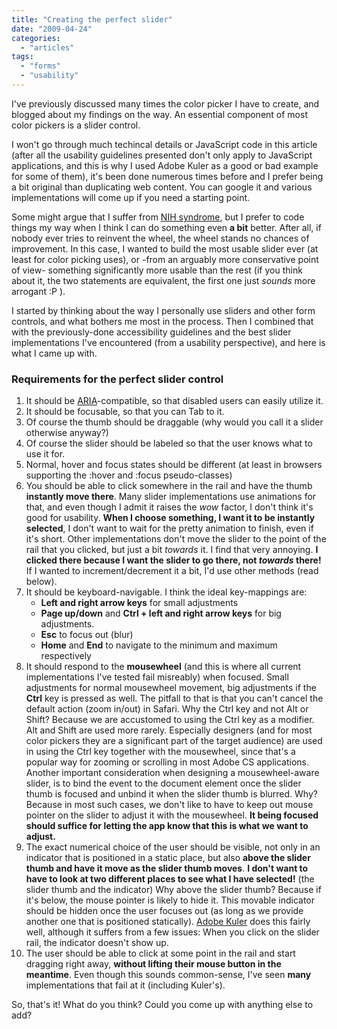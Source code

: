 ```yaml
---
title: "Creating the perfect slider"
date: "2009-04-24"
categories: 
  - "articles"
tags: 
  - "forms"
  - "usability"
---
```


I've previously discussed many times the color picker I have to create, and blogged about my findings on the way. An essential component of most color pickers is a slider control.

I won't go through much techincal details or JavaScript code in this article (after all the usability guidelines presented don't only apply to JavaScript applications, and this is why I used Adobe Kuler as a good or bad example for some of them), it's been done numerous times before and I prefer being a bit original than duplicating web content. You can google it and various implementations will come up if you need a starting point.

Some might argue that I suffer from [NIH syndrome](http://en.wikipedia.org/wiki/Not_Invented_Here), but I prefer to code things my way when I think I can do something even **a bit** better. After all, if nobody ever tries to reinvent the wheel, the wheel stands no chances of improvement. In this case, I wanted to build the most usable slider ever (at least for color picking uses), or -from an arguably more conservative point of view- something significantly more usable than the rest (if you think about it, the two statements are equivalent, the first one just _sounds_ more arrogant :P ).

I started by thinking about the way I personally use sliders and other form controls, and what bothers me most in the process. Then I combined that with the previously-done accessibility guidelines and the best slider implementations I've encountered (from a usability perspective), and here is what I came up with.

### Requirements for the perfect slider control

1. It should be [ARIA](http://www.w3.org/WAI/intro/aria)\-compatible, so that disabled users can easily utilize it.
2. It should be focusable, so that you can Tab to it.
3. Of course the thumb should be draggable (why would you call it a slider otherwise anyway?)
4. Of course the slider should be labeled so that the user knows what to use it for.
5. Normal, hover and focus states should be different (at least in browsers supporting the :hover and :focus pseudo-classes)
6. You should be able to click somewhere in the rail and have the thumb **instantly move there**. Many slider implementations use animations for that, and even though I admit it raises the _wow_ factor, I don't think it's good for usability. **When I choose something, I want it to be instantly selected**, I don't want to wait for the pretty animation to finish, even if it's short. Other implementations don't move the slider to the point of the rail that you clicked, but just a bit _towards_ it. I find that very annoying. **I clicked there because I want the slider to go there, not _towards_ there!** If I wanted to increment/decrement it a bit, I'd use other methods (read below).
7. It should be keyboard-navigable. I think the ideal key-mappings are:
    - **Left and right arrow keys** for small adjustments
    - **Page up/down** and **Ctrl + left and right arrow keys** for big adjustments.
    - **Esc** to focus out (blur)
    - **Home** and **End** to navigate to the minimum and maximum respectively
8. It should respond to the **mousewheel** (and this is where all current implementations I've tested fail misreably) when focused. Small adjustments for normal mousewheel movement, big adjustments if the **Ctrl** key is pressed as well. The pitfall to that is that you can't cancel the default action (zoom in/out) in Safari. Why the Ctrl key and not Alt or Shift? Because we are accustomed to using the Ctrl key as a modifier. Alt and Shift are used more rarely. Especially designers (and for most color pickers they are a significant part of the target audience) are used in using the Ctrl key together with the mousewheel, since that's a popular way for zooming or scrolling in most Adobe CS applications. Another important consideration when designing a mousewheel-aware slider, is to bind the event to the document element once the slider thumb is focused and unbind it when the slider thumb is blurred. Why? Because in most such cases, we don't like to have to keep out mouse pointer on the slider to adjust it with the mousewheel. **It being focused should suffice for letting the app know that this is what we want to adjust.**
9. The exact numerical choice of the user should be visible, not only in an indicator that is positioned in a static place, but also **above the slider thumb and have it move as the slider thumb moves**. **I don't want to have to look at two different places to see what I have selected!** (the slider thumb and the indicator) Why above the slider thumb? Because if it's below, the mouse pointer is likely to hide it. This movable indicator should be hidden once the user focuses out (as long as we provide another one that is positioned statically). [Adobe Kuler](http://kuler.adobe.com/#create/fromacolor) does this fairly well, although it suffers from a few issues: When you click on the slider rail, the indicator doesn't show up.
10. The user should be able to click at some point in the rail and start dragging right away, **without lifting their mouse button in the meantime**. Even though this sounds common-sense, I've seen **many** implementations that fail at it (including Kuler's).

So, that's it! What do you think? Could you come up with anything else to add?
